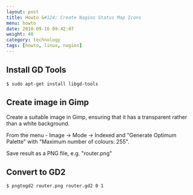 ```yaml
---
layout: post
title: Howto &#124; Create Nagios Status Map Icons
menu: howto
date: 2010-09-16 09:42:07
weight: 40
category: technology
tags: [howto, linux, nagios]
---
```


## Install GD Tools

    $ sudo apt-get install libgd-tools

## Create image in Gimp

<!--more-->

Create a suitable image in Gimp, ensuring that it has a transparent rather than a white background.

From the menu - Image &rarr; Mode &rarr; Indexed and "Generate Optimum Palette" with "Maximum number of colours: 255".

Save result as a PNG file, e.g. "router.png"

## Convert to GD2

    $ pngtogd2 router.png router.gd2 0 1
 

